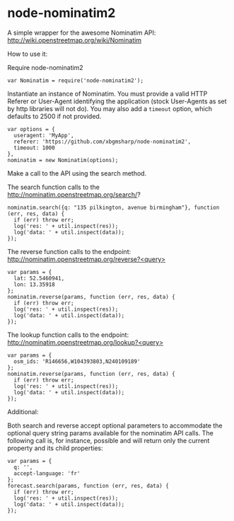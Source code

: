 node-nominatim2
==============

A simple wrapper for the awesome Nominatim API: http://wiki.openstreetmap.org/wiki/Nominatim

How to use it:

Require node-nominatim2

```
var Nominatim = require('node-nominatim2');
```

Instantiate an instance of Nominatim. You must provide a valid HTTP Referer or User-Agent identifying the application (stock User-Agents as set by http libraries will not do). You may also add a `timeout` option, which defaults to 2500 if not provided.

```
var options = {
  useragent: 'MyApp',
  referer: 'https://github.com/xbgmsharp/node-nominatim2',
  timeout: 1000
},
nominatim = new Nominatim(options);
```

Make a call to the API using the search method.

  The search function calls to the http://nominatim.openstreetmap.org/search/<query>?<params>

```
nominatim.search({q: "135 pilkington, avenue birmingham"}, function (err, res, data) {
  if (err) throw err;
  log('res: ' + util.inspect(res));
  log('data: ' + util.inspect(data));
});
```

  The reverse function calls to the endpoint: http://nominatim.openstreetmap.org/reverse?<query>

```
var params = {
  lat: 52.5460941,
  lon: 13.35918
};
nominatim.reverse(params, function (err, res, data) {
  if (err) throw err;
  log('res: ' + util.inspect(res));
  log('data: ' + util.inspect(data));
});
```

  The lookup function calls to the endpoint: http://nominatim.openstreetmap.org/lookup?<query>

```
var params = {
  osm_ids: 'R146656,W104393803,N240109189'
};
nominatim.reverse(params, function (err, res, data) {
  if (err) throw err;
  log('res: ' + util.inspect(res));
  log('data: ' + util.inspect(data));
});
```

Additional:

Both search and reverse accept optional parameters to accommodate the optional query string params available for the nominatim API calls. The following call is, for instance, possible and will return only the current property and its child properties:

```
var params = {
  q: '',
  accept-language: 'fr'
};
forecast.search(params, function (err, res, data) {
  if (err) throw err;
  log('res: ' + util.inspect(res));
  log('data: ' + util.inspect(data));
});
```
